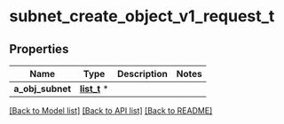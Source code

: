 # subnet_create_object_v1_request_t

## Properties
Name | Type | Description | Notes
------------ | ------------- | ------------- | -------------
**a_obj_subnet** | [**list_t**](subnet_request_compound.md) \* |  | 

[[Back to Model list]](../README.md#documentation-for-models) [[Back to API list]](../README.md#documentation-for-api-endpoints) [[Back to README]](../README.md)


